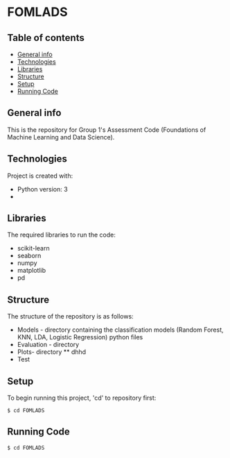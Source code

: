 # FOMLADS

## Table of contents
* [General info](#general-info)
* [Technologies](#technologies)
* [Libraries](#libraries)
* [Structure](#structure)
* [Setup](#setup)
* [Running Code](#running-code)

## General info
This is the repository for Group 1's Assessment Code (Foundations of Machine Learning and Data Science).
	
## Technologies
Project is created with:
* Python version: 3
* 
	
## Libraries
The required libraries to run the code:
* scikit-learn
* seaborn
* numpy
* matplotlib
* pd

## Structure
The structure of the repository is as follows:
* Models - directory containing the classification models (Random Forest, KNN, LDA, Logistic Regression) python files 
* Evaluation - directory 
* Plots- directory
** dhhd
* Test

## Setup
To begin running this project, 'cd' to repository first:

```
$ cd FOMLADS
```

## Running Code

```
$ cd FOMLADS
```

